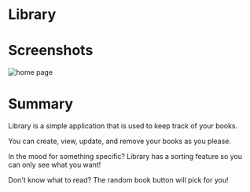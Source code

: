 # Library

# Screenshots

![home page](https://i.imgur.com/XAG7P01.png "Home Page")

# Summary

Library is a simple application that is used to keep track of your books.

You can create, view, update, and remove your books as you please.

In the mood for something specific? Library has a sorting feature so you can only see what you want!

Don't know what to read? The random book button will pick for you!